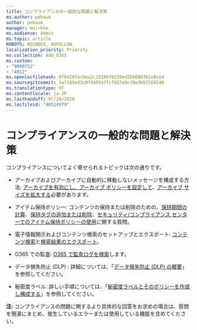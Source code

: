 ```yaml
---
title: コンプライアンスの一般的な問題と解決策
ms.author: pebaum
author: pebaum
manager: mnirkhe
ms.audience: Admin
ms.topic: article
ROBOTS: NOINDEX, NOFOLLOW
localization_priority: Priority
ms.collection: Adm_O365
ms.custom:
- "9000722"
- "4812"
ms.openlocfilehash: 0f64207ac9ea2c25106f0339ed2b8080361e8ce4
ms.sourcegitcommit: 5af184ed3c0f9491e7fcf927e9c78e366f26b540
ms.translationtype: HT
ms.contentlocale: ja-JP
ms.lasthandoff: 07/29/2020
ms.locfileid: "46514979"
---
```

# <a name="compliance-common-issues-and-resolutions"></a>コンプライアンスの一般的な問題と解決策

コンプライアンスについてよく寄せられるトピックは次の通りです。

- アーカイブおよびアーカイブに自動的に移動しないメッセージを構成する方法: [アーカイブを有効にし、アーカイブ ポリシーを設定して](https://docs.microsoft.com/microsoft-365/compliance/enable-archive-mailboxes?view=o365-worldwide)、[アーカイブ サイズを拡大する](https://docs.microsoft.com/microsoft-365/compliance/enable-unlimited-archiving?view=o365-worldwide)必要があります。

- アイテム保持ポリシー: コンテンツの保持または削除のための、[保持期間の計算](https://docs.microsoft.com/exchange/security-and-compliance/messaging-records-management/retention-age)、[保持タグの追加または削除](https://docs.microsoft.com/exchange/security-and-compliance/messaging-records-management/add-or-remove-retention-tags)、[セキュリティ/コンプライアンス センターでのアイテム保持ポリシーの使用](https://docs.microsoft.com/microsoft-365/compliance/retention-policies?view=o365-worldwide)に関する質問。

- 電子情報開示およびコンテンツ検索のセットアップとエクスポート: [コンテンツ検索](https://docs.microsoft.com/microsoft-365/compliance/search-for-content?view=o365-worldwide)と[検索結果のエクスポート](https://docs.microsoft.com/microsoft-365/compliance/export-search-results?view=o365-worldwide)。

- O365 での監査: [O365 で監査ログを検索](https://docs.microsoft.com/microsoft-365/compliance/search-the-audit-log-in-security-and-compliance?view=o365-worldwide)します。

- データ損失防止 (DLP) : 詳細については、「[データ損失防止 (DLP) の概要](https://docs.microsoft.com/microsoft-365/compliance/data-loss-prevention-policies?view=o365-worldwide)」を参照してください。
 
- 秘密度ラベル: 詳しい手順については、「[秘密度ラベルとそのポリシーを作成し構成する](https://docs.microsoft.com/microsoft-365/compliance/create-sensitivity-labels)」を参照してください。

**注:** コンプライアンスの問題に関するより具体的な回答をお求めの場合は、質問を簡潔にまとめ、発生しているエラーまたは使用している機能を含めてください。
